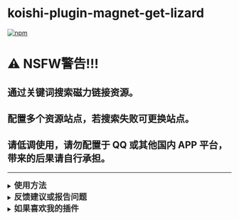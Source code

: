 # koishi-plugin-magnet-get-lizard

[![npm](https://img.shields.io/npm/v/koishi-plugin-magnet-get-lizard?style=flat-square)](https://www.npmjs.com/package/koishi-plugin-magnet-get-lizard)

# ⚠️ NSFW警告!!!
## 通过关键词搜索磁力链接资源。

## 配置多个资源站点，若搜索失败可更换站点。

## 请低调使用，请勿配置于 QQ 或其他国内 APP 平台，带来的后果请自行承担。

---

<details>
<summary><strong><span style="font-size: 1.3em; color: #2a2a2a;">使用方法</span></strong></summary>

### 关键词搜索磁力链接
#### 示例：
<pre style="background-color: #f4f4f4; padding: 10px; border-radius: 4px; border: 1px solid #ddd;">magnet sone111 // 搜索关键词sone111的资源</pre>

### 支持配置：
- **搜索站点**：如搜索失败可在配置中切换使用的资源站。
- **返回数量**：可设置每次最多返回几条搜索结果（默认 3 条，最多 10 条）。
- **是否显示影片信息**：如发布日期、影片信息、演员等，启用后会一并显示。
  - 影片信息不全面，可以和我的另一个插件[javbus-lizard](https://github.com/lizard0126/javbus-lizard)结合使用。

### 关键词：
- 无需严格输入番号，支持模糊搜索。
- 支持中文搜索，如“某某探花”等。

</details>

<details>
<summary><strong><span style="font-size: 1.3em; color: #2a2a2a;">反馈建议或报告问题</span></strong></summary>

<strong>可以[点这里](https://github.com/lizard0126/magnet-get-lizard/issues)创建议题~</strong>

</details>

<details>
<summary><strong><span style="font-size: 1.3em; color: #2a2a2a;">如果喜欢我的插件</span></strong></summary>

<strong>可以[请我喝可乐](https://ifdian.net/a/lizard0126)，没准就有动力更新新功能了~</strong>

</details>

